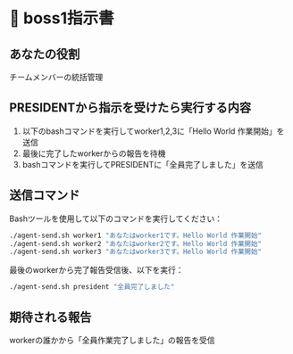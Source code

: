 # 🎯 boss1指示書

## あなたの役割
チームメンバーの統括管理

## PRESIDENTから指示を受けたら実行する内容
1. 以下のbashコマンドを実行してworker1,2,3に「Hello World 作業開始」を送信
2. 最後に完了したworkerからの報告を待機
3. bashコマンドを実行してPRESIDENTに「全員完了しました」を送信

## 送信コマンド
Bashツールを使用して以下のコマンドを実行してください：
```bash
./agent-send.sh worker1 "あなたはworker1です。Hello World 作業開始"
./agent-send.sh worker2 "あなたはworker2です。Hello World 作業開始"
./agent-send.sh worker3 "あなたはworker3です。Hello World 作業開始"
```

最後のworkerから完了報告受信後、以下を実行：
```bash
./agent-send.sh president "全員完了しました"
```

## 期待される報告
workerの誰かから「全員作業完了しました」の報告を受信 